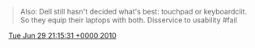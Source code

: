 > Also: Dell still hasn't decided what's best: touchpad or keyboardclit\. So they equip their laptops with both\. Disservice to usability \#fail

<img src="../../media/tweet.ico" width="12" /> [Tue Jun 29 21:15:31 +0000 2010](https://twitter.com/DromerDenker/status/17363198834)